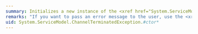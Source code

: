 ```yaml
---
summary: Initializes a new instance of the <xref href="System.ServiceModel.ChannelTerminatedException"></xref> class.
remarks: "If you want to pass an error message to the user, use the <xref:System.ServiceModel.ChannelTerminatedException.%23ctor%28System.String%29> constructor.  \n  \n If you want to pass an error message and a reference to the inner exception that is the cause of the exception to the user, use the <xref:System.ServiceModel.ChannelTerminatedException.%23ctor%28System.String%2CSystem.Exception%29> constructor.  \n  \n If you want to pass serialization information and streaming context, use the <xref:System.ServiceModel.ChannelTerminatedException.%23ctor%28System.Runtime.Serialization.SerializationInfo%2CSystem.Runtime.Serialization.StreamingContext%29> constructor."
uid: System.ServiceModel.ChannelTerminatedException.#ctor*
---
```

